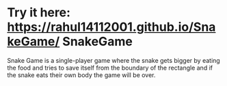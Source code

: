 # Try it here: https://rahul14112001.github.io/SnakeGame/   SnakeGame


Snake Game is a single-player game where the snake gets bigger by eating the food and tries to save itself from the boundary of the rectangle and if the snake eats their own body the game will be over.
